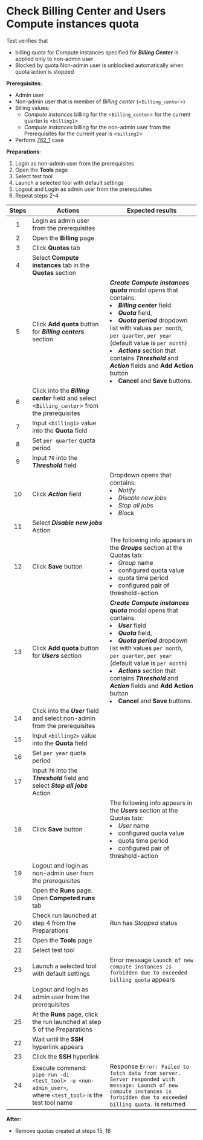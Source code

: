 # Check Billing Center and Users Compute instances quota

Test verifies that
- billing quota for Compute instances specified for ***Billing Center*** is applied only to non-admin user
- Blocked by quota Non-admin user is unblocked automatically when quota action is stopped

**Prerequisites**:
- Admin user
- Non-admin user that is member of *Billing center* (<`Billing_center`>) 
- Billing values:
    - *Compute instances* billing for the <`Billing_center`> for the current quarter is <`billing1`>
    - *Compute instances* billing for the non-admin user from the Prerequisites for the current year is <`billing2`>
- Perform [762_1](762_1.md) case

**Preparations**:
1. Login as non-admin user from the prerequisites
2. Open the **Tools** page
3. Select test tool
4. Launch a selected tool with default settings
5. Logout and Login as admin user from the prerequisites
6. Repeat steps 2-4

| Steps | Actions | Expected results |
| :---: | --- | --- |
| 1 | Login as admin user from the prerequisites | |
| 2 | Open the **Billing** page | |
| 3 | Click **Quotas** tab |  |
| 4 | Select **Compute instances** tab in the **Quotas** section | | 
| 5 | Click **Add quota** button for ***Billing centers*** section | ***Create Compute instances quota*** modal opens that contains: <li> ***Billing center*** field <li> ***Quota*** field, <li> ***Quota period*** dropdown list with values `per month`, `per quarter`, `per year` (default value is `per month`) <li> ***Actions*** section that contains ***Threshold*** and ***Action*** fields and **Add Action** button <li> **Cancel** and **Save** buttons. |
| 6 | Click into the ***Billing center*** field and select <`Billing_center`> from the prerequisites | | 
| 7 | Input `<billing1>` value into the **Quota** field | |
| 8 | Set `per quarter` quota period | |
| 9 | Input `70` into the ***Threshold*** field | |
| 10 | Click ***Action*** field | Dropdown opens that contains: <li> *Notify* <li> *Disable new jobs* <li> *Stop all jobs* <li> *Block* | |
| 11 | Select ***Disable new jobs*** Action | |
| 12 | Click **Save** button | The following info appears in the ***Groups*** section at the Quotas tab: <li> *Group* name <li> configured quota value <li> quota time period <li> configured pair of threshold-action |
| 13 | Click **Add quota** button for ***Users*** section | ***Create Compute instances quota*** modal opens that contains: <li> ***User*** field <li> ***Quota*** field, <li> ***Quota period*** dropdown list with values `per month`, `per quarter`, `per year` (default value is `per month`) <li> ***Actions*** section that contains ***Threshold*** and ***Action*** fields and **Add Action** button <li> **Cancel** and **Save** buttons. |
| 14 | Click into the ***User*** field and select non-admin from the prerequisites | | 
| 15 | Input `<billing2>` value into the **Quota** field | |
| 16 | Set `per year` quota period | |
| 17 | Input `70` into the ***Threshold*** field and select ***Stop all jobs*** Action | |
| 18 | Click **Save** button | The following info appears in the ***Users*** section at the Quotas tab: <li> *User* name <li> configured quota value <li> quota time period <li> configured pair of threshold-action |
| 19 | Logout and login as non-admin user from the prerequisites | |
| 19 | Open the **Runs** page. Open **Competed runs** tab | |
| 20 | Check run launched at step 4 from the Preparations | Run has *Stopped* status |
| 21 | Open the **Tools** page | |
| 22 | Select test tool | |
| 23 | Launch a selected tool with default settings | Error message `Launch of new compute instances is forbidden due to exceeded billing quota` appears |
| 24 | Logout and login as admin user from the prerequisites | |
| 25 | At the **Runs** page, click the run launched at step 5 of the Preparations
| 22 | Wait until the **SSH** hyperlink appears | |
| 23 | Click the **SSH** hyperlink | |
| 24 | Execute command: <br> `pipe run -di <test_tool> -u <non-admin_user>`, <br> where `<test_tool>` is the test tool name | Response `Error: Failed to fetch data from server. Server responded with message: Launch of new compute instances is forbidden due to exceeded billing quota.` is returned |

**After:**
- Remove quotas created at steps 15, 16
